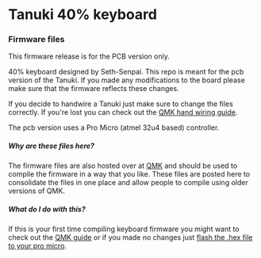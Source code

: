 # Tanuki 40% keyboard
### Firmware files

This firmware release is for the PCB version only.

40% keyboard designed by Seth-Senpai. This repo is meant for the pcb version of the Tanuki. If you made any modifications to the board please make sure that the firmware reflects these changes.

If you decide to handwire a Tanuki just make sure to change the files correctly. If you're lost you can check out the [QMK hand wiring guide](https://docs.qmk.fm/for-makers-and-modders/hand-wiring-guide).

The pcb version uses a Pro Micro (atmel 32u4 based) controller.

##### Why are these files here?
The firmware files are also hosted over at [QMK](hahahlinksoon) and should be used to compile the firmware in a way that you like. These files are posted here to consolidate the files in one place and allow people to compile using older versions of QMK.

##### What do I do with this?
If this is your first time compiling keyboard firmware you might want to check out the [QMK guide](https://docs.qmk.fm/) or if you made no changes just [flash the .hex file to your pro micro](https://docs.qmk.fm/flashing-firmware).
